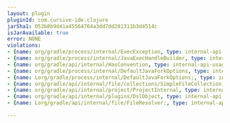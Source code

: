```yaml
---
layout: plugin
pluginId: com.cursive-ide.clojure
jarSha1: 053b8b9d41a45564764a3dd7dd281311b3d4514c
isJarAvailable: true
error: NONE
violations:
- {name: org/gradle/process/internal/ExecException, type: internal-api-usage}
- {name: org/gradle/process/internal/JavaExecHandleBuilder, type: internal-api-usage}
- {name: org/gradle/api/internal/HasConvention, type: internal-api-usage}
- {name: org/gradle/process/internal/DefaultJavaForkOptions, type: internal-api-usage}
- {name: Lorg/gradle/process/internal/DefaultJavaForkOptions;, type: internal-api-usage}
- {name: org/gradle/api/internal/file/collections/SimpleFileCollection, type: internal-api-usage}
- {name: org/gradle/api/internal/project/ProjectInternal, type: internal-api-usage}
- {name: org/gradle/api/internal/plugins/DslObject, type: internal-api-usage}
- {name: Lorg/gradle/api/internal/file/FileResolver;, type: internal-api-usage}

---
```

